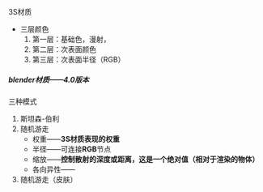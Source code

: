 3S材质

- 三层颜色
  1. 第一层：基础色，漫射，
  2. 第二层：次表面颜色
  3. 第三层：次表面半径（RGB）

##### blender材质——4.0版本

三种模式

1. 斯坦森-伯利
2. 随机游走
   - 权重——**3S材质表现的权重**
   - 半径——可连接**RGB**节点
   - 缩放——**控制散射的深度或距离，这是一个绝对值（相对于渲染的物体）**
   - 各向异性——
3. 随机游走（皮肤）